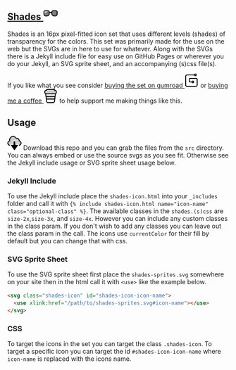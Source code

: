 [Shades ![sunglasses](/src/icons/sunglasses.svg)](https://micahilbery.com/shades-icon-set/)
---

Shades is an 16px pixel-fitted icon set that uses different levels (shades) of transparency for the colors. This set was primarily made for the use on the web but the SVGs are in here to use for whatever. Along with the SVGs there is a Jekyll include file for easy use on GitHub Pages or wherever you do your Jekyll, an SVG sprite sheet, and an accompanying (s)css file(s).

If you like what you see consider [buying the set on gumroad ![gumroad](/src/icons/brands/gumroad.svg)](https://gumroad.com/l/OzDJM) or [buying me a coffee ![coffee](/src/icons/coffee-cup.svg)](https://micahilbery.com/pay/) to help support me making things like this.

## Usage
![download](/src/icons/download.svg) Download this repo and you can grab the files from the `src` directory.
You can always embed or use the source svgs as you see fit. Otherwise see the Jekyll include usage or SVG sprite sheet usage below.

### Jekyll Include
To use the Jekyll include place the `shades-icon.html` into your `_includes` folder and call it with `{% include shades-icon.html name="icon-name" class="optional-class" %}`. The available classes in the `shades.(s)css` are `size-2x`,`size-3x`, and `size-4x`. However you can include any custom classes in the class param. If you don't wish to add any classes you can leave out the class param in the call. The icons use `currentColor` for their fill by default but you can change that with css.

### SVG Sprite Sheet
To use the SVG sprite sheet first place the `shades-sprites.svg` somewhere on your site then in the html call it with `<use>` like the example below.

```html
<svg class="shades-icon" id="shades-icon-icon-name">
  <use xlink:href="/path/to/shades-sprites.svg#icon-name"></use>
</svg>
```

### CSS
To target the icons in the set you can target the class `.shades-icon`. To target a specific icon you can target the id `#shades-icon-icon-name` where `icon-name` is replaced with the icons name.
